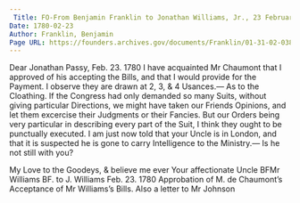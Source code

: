 ```yaml
---
 Title: FO-From Benjamin Franklin to Jonathan Williams, Jr., 23 February 1780
Date: 1780-02-23
Author: Franklin, Benjamin
Page URL: https://founders.archives.gov/documents/Franklin/01-31-02-0382
---
```


Dear Jonathan
Passy, Feb. 23. 1780
I have acquainted Mr Chaumont that I approved of his accepting the Bills, and that I would provide for the Payment. I observe they are drawn at 2, 3, & 4 Usances.—
As to the Cloathing. If the Congress had only demanded so many Suits, without giving particular Directions, we might have taken our Friends Opinions, and let them excercise their Judgments or their Fancies. But our Orders being very particular in describing every part of the Suit, I think they ought to be punctually executed.
I am just now told that your Uncle is in London, and that it is suspected he is gone to carry Intelligence to the Ministry.— Is he not still with you?

My Love to the Goodeys, & believe me ever Your affectionate Uncle
BFMr Williams
BF. to J. Williams Feb. 23. 1780 Approbation of M. de Chaumont’s Acceptance of Mr Williams’s Bills. Also a letter to Mr Johnson

